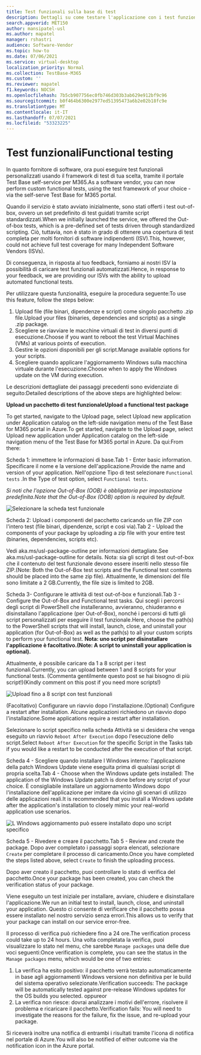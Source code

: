 ```yaml
---
title: Test funzionali sulla base di test
description: Dettagli su come testare l'applicazione con i test funzionali automatizzati esistenti
search.appverid: MET150
author: mansipatel-usl
ms.author: mapatel
manager: rshastri
audience: Software-Vendor
ms.topic: how-to
ms.date: 07/06/2021
ms.service: virtual-desktop
localization_priority: Normal
ms.collection: TestBase-M365
ms.custom: ''
ms.reviewer: mapatel
f1.keywords: NOCSH
ms.openlocfilehash: 7b5cb907756ec0fb746d303b3ab629e912bf9c96
ms.sourcegitcommit: b0f464b6300e2977ed51395473a6b2e02b18fc9e
ms.translationtype: MT
ms.contentlocale: it-IT
ms.lasthandoff: 07/07/2021
ms.locfileid: "53323225"
---
```

# <a name="functional-testing"></a><span data-ttu-id="31457-103">Test funzionali</span><span class="sxs-lookup"><span data-stu-id="31457-103">Functional testing</span></span>

<span data-ttu-id="31457-104">In quanto fornitore di software, ora puoi eseguire test funzionali personalizzati usando il framework di test di tua scelta, tramite il portale Test Base self-service per M365.</span><span class="sxs-lookup"><span data-stu-id="31457-104">As a software vendor, you can now perform custom functional tests, using the test framework of your choice - via the self-serve Test Base for M365 portal.</span></span> 

<span data-ttu-id="31457-105">Quando il servizio è stato avviato inizialmente, sono stati offerti i test out-of-box, ovvero un set predefinito di test guidati tramite script standardizzati.</span><span class="sxs-lookup"><span data-stu-id="31457-105">When we initially launched the service, we offered the Out-of-box tests, which is a pre-defined set of tests driven through standardized scripting.</span></span> <span data-ttu-id="31457-106">Ciò, tuttavia, non è stato in grado di ottenere una copertura di test completa per molti fornitori di software indipendenti (ISV).</span><span class="sxs-lookup"><span data-stu-id="31457-106">This, however, could not achieve full test coverage for many Independent Software Vendors (ISVs).</span></span> 

<span data-ttu-id="31457-107">Di conseguenza, in risposta al tuo feedback, forniamo ai nostri ISV la possibilità di caricare test funzionali automatizzati.</span><span class="sxs-lookup"><span data-stu-id="31457-107">Hence, in response to your feedback, we are providing our ISVs with the ability to upload automated functional tests.</span></span>

<span data-ttu-id="31457-108">Per utilizzare questa funzionalità, eseguire la procedura seguente:</span><span class="sxs-lookup"><span data-stu-id="31457-108">To use this feature, follow the steps below:</span></span>

1. <span data-ttu-id="31457-109">Upload file (file binari, dipendenze e script) come singolo pacchetto .zip file.</span><span class="sxs-lookup"><span data-stu-id="31457-109">Upload your files (binaries, dependencies and scripts) as a single .zip package.</span></span>
2. <span data-ttu-id="31457-110">Scegliere se riavviare le macchine virtuali di test in diversi punti di esecuzione.</span><span class="sxs-lookup"><span data-stu-id="31457-110">Choose if you want to reboot the test Virtual Machines (VMs) at various points of execution.</span></span>
3. <span data-ttu-id="31457-111">Gestire le opzioni disponibili per gli script.</span><span class="sxs-lookup"><span data-stu-id="31457-111">Manage available options for your scripts.</span></span>
4. <span data-ttu-id="31457-112">Scegliere quando applicare l'aggiornamento Windows sulla macchina virtuale durante l'esecuzione.</span><span class="sxs-lookup"><span data-stu-id="31457-112">Choose when to apply the Windows update on the VM during execution.</span></span>

<span data-ttu-id="31457-113">Le descrizioni dettagliate dei passaggi precedenti sono evidenziate di seguito:</span><span class="sxs-lookup"><span data-stu-id="31457-113">Detailed descriptions of the above steps are highlighted below:</span></span>

<span data-ttu-id="31457-114">**Upload un pacchetto di test funzionale**</span><span class="sxs-lookup"><span data-stu-id="31457-114">**Upload a functional test package**</span></span>

<span data-ttu-id="31457-115">To get started, navigate to the Upload page, select Upload new application under Application catalog on the left-side navigation menu of the Test Base for M365 portal in Azure.</span><span class="sxs-lookup"><span data-stu-id="31457-115">To get started, navigate to the Upload page, select Upload new application under Application catalog on the left-side navigation menu of the Test Base for M365 portal in Azure.</span></span> <span data-ttu-id="31457-116">Da qui:</span><span class="sxs-lookup"><span data-stu-id="31457-116">From there:</span></span>

<span data-ttu-id="31457-117">Scheda 1: immettere le informazioni di base.</span><span class="sxs-lookup"><span data-stu-id="31457-117">Tab 1 - Enter basic information.</span></span> <span data-ttu-id="31457-118">Specificare il nome e la versione dell'applicazione.</span><span class="sxs-lookup"><span data-stu-id="31457-118">Provide the name and version of your application.</span></span> <span data-ttu-id="31457-119">Nell'opzione Tipo di test selezionare ```Functional tests``` .</span><span class="sxs-lookup"><span data-stu-id="31457-119">In the Type of test option, select ```Functional tests```.</span></span> 

<span data-ttu-id="31457-120">*Si noti che l'opzione Out-of-Box (OOB) è obbligatoria per impostazione predefinita.*</span><span class="sxs-lookup"><span data-stu-id="31457-120">*Note that the Out-of-Box (OOB) option is required by default.*</span></span>


![Selezionare la scheda test funzionale](Media/functional_testing_tab1.png)

<span data-ttu-id="31457-122">Scheda 2: Upload i componenti del pacchetto caricando un file ZIP con l'intero test (file binari, dipendenze, script e così via).</span><span class="sxs-lookup"><span data-stu-id="31457-122">Tab 2 - Upload the components of your package by uploading a zip file with your entire test (binaries, dependencies, scripts etc).</span></span> 

<span data-ttu-id="31457-123">Vedi aka.ms/usl-package-outline per informazioni dettagliate.</span><span class="sxs-lookup"><span data-stu-id="31457-123">See aka.ms/usl-package-outline for details.</span></span> <span data-ttu-id="31457-124">Nota: sia gli script di test out-of-box che il contenuto del test funzionale devono essere inseriti nello stesso file ZIP.</span><span class="sxs-lookup"><span data-stu-id="31457-124">(Note: Both the Out-of-Box test scripts and the Functional test contents should be placed into the same zip file).</span></span> <span data-ttu-id="31457-125">Attualmente, le dimensioni del file sono limitate a 2 GB.</span><span class="sxs-lookup"><span data-stu-id="31457-125">Currently, the file size is limited to 2GB.</span></span>

<span data-ttu-id="31457-126">Scheda 3- Configurare le attività di test out-of-box e funzionali.</span><span class="sxs-lookup"><span data-stu-id="31457-126">Tab 3 - Configure the Out-of-Box and Functional test tasks.</span></span> <span data-ttu-id="31457-127">Qui scegli i percorsi degli script di PowerShell che installeranno, avvieranno, chiuderanno e disinstallano l'applicazione (per Out-of-Box), nonché i percorsi di tutti gli script personalizzati per eseguire il test funzionale.</span><span class="sxs-lookup"><span data-stu-id="31457-127">Here, choose the path(s) to the PowerShell scripts that will install, launch, close, and uninstall your application (for Out-of-Box) as well as the path(s) to all your custom scripts to perform your functional test.</span></span> <span data-ttu-id="31457-128">**Nota: uno script per disinstallare l'applicazione è facoltativo.**</span><span class="sxs-lookup"><span data-stu-id="31457-128">**(Note: A script to uninstall your application is optional).**</span></span>

<span data-ttu-id="31457-129">Attualmente, è possibile caricare da 1 a 8 script per i test funzionali.</span><span class="sxs-lookup"><span data-stu-id="31457-129">Currently, you can upload between 1 and 8 scripts for your functional tests.</span></span> <span data-ttu-id="31457-130">(Commenta gentilmente questo post se hai bisogno di più script!)</span><span class="sxs-lookup"><span data-stu-id="31457-130">(Kindly comment on this post if you need more scripts!)</span></span>

![Upload fino a 8 script con test funzionali](Media/functional_testing_tab3.png)

<span data-ttu-id="31457-132">(Facoltativo) Configurare un riavvio dopo l'installazione.</span><span class="sxs-lookup"><span data-stu-id="31457-132">(Optional) Configure a restart after installation.</span></span> <span data-ttu-id="31457-133">Alcune applicazioni richiedono un riavvio dopo l'installazione.</span><span class="sxs-lookup"><span data-stu-id="31457-133">Some applications require a restart after installation.</span></span> 

<span data-ttu-id="31457-134">Selezionare lo script specifico nella scheda Attività se si desidera che venga eseguito un riavvio ```Reboot After Execution``` dopo l'esecuzione dello script.</span><span class="sxs-lookup"><span data-stu-id="31457-134">Select ```Reboot After Execution``` for the specific Script in the Tasks tab if you would like a restart to be conducted after the execution of that script.</span></span>

<span data-ttu-id="31457-135">Scheda 4 - Scegliere quando installare l Windows interno: l'applicazione della patch Windows Update viene eseguita prima di qualsiasi script di propria scelta.</span><span class="sxs-lookup"><span data-stu-id="31457-135">Tab 4 - Choose when the Windows update gets installed: The application of the Windows Update patch is done before any script of your choice.</span></span> <span data-ttu-id="31457-136">È consigliabile installare un aggiornamento Windows dopo l'installazione dell'applicazione per imitare da vicino gli scenari di utilizzo delle applicazioni reali.</span><span class="sxs-lookup"><span data-stu-id="31457-136">It is recommended that you install a Windows update after the application's installation to closely mimic your real-world application use scenarios.</span></span>

![L Windows aggiornamento può essere installato dopo uno script specifico](Media/functional_testing_tab4.png)

<span data-ttu-id="31457-138">Scheda 5 - Rivedere e creare il pacchetto.</span><span class="sxs-lookup"><span data-stu-id="31457-138">Tab 5 - Review and create the package.</span></span> <span data-ttu-id="31457-139">Dopo aver completato i passaggi sopra elencati, selezionare ```Create``` per completare il processo di caricamento.</span><span class="sxs-lookup"><span data-stu-id="31457-139">Once you have completed the steps listed above, select ```Create``` to finish the uploading process.</span></span>

<span data-ttu-id="31457-140">Dopo aver creato il pacchetto, puoi controllare lo stato di verifica del pacchetto.</span><span class="sxs-lookup"><span data-stu-id="31457-140">Once your package has been created, you can check the verification status of your package.</span></span>

<span data-ttu-id="31457-141">Viene eseguito un test iniziale per installare, avviare, chiudere e disinstallare l'applicazione.</span><span class="sxs-lookup"><span data-stu-id="31457-141">We run an initial test to install, launch, close, and uninstall your application.</span></span> <span data-ttu-id="31457-142">Questo ci consente di verificare che il pacchetto possa essere installato nel nostro servizio senza errori.</span><span class="sxs-lookup"><span data-stu-id="31457-142">This allows us to verify that your package can install on our service error-free.</span></span>

<span data-ttu-id="31457-143">Il processo di verifica può richiedere fino a 24 ore.</span><span class="sxs-lookup"><span data-stu-id="31457-143">The verification process could take up to 24 hours.</span></span> <span data-ttu-id="31457-144">Una volta completata la verifica, puoi visualizzare lo stato nel menu, che sarebbe ```Manage packages``` una delle due voci seguenti:</span><span class="sxs-lookup"><span data-stu-id="31457-144">Once verification is complete, you can see the status in the ```Manage packages``` menu, which would be one of two entries:</span></span>

1. <span data-ttu-id="31457-145">La verifica ha esito positivo: il pacchetto verrà testato automaticamente in base agli aggiornamenti Windows versione non definitiva per le build del sistema operativo selezionate.</span><span class="sxs-lookup"><span data-stu-id="31457-145">Verification succeeds: The package will be automatically tested against pre-release Windows updates for the OS builds you selected.</span></span>
<span data-ttu-id="31457-146">oppure</span><span class="sxs-lookup"><span data-stu-id="31457-146">or</span></span>
2. <span data-ttu-id="31457-147">La verifica non riesce: dovrai analizzare i motivi dell'errore, risolvere il problema e ricaricare il pacchetto.</span><span class="sxs-lookup"><span data-stu-id="31457-147">Verification fails: You will need to investigate the reasons for the failure, fix the issue, and re-upload your package.</span></span>

<span data-ttu-id="31457-148">Si riceverà inoltre una notifica di entrambi i risultati tramite l'icona di notifica nel portale di Azure.</span><span class="sxs-lookup"><span data-stu-id="31457-148">You will also be notified of either outcome via the notification icon in the Azure portal.</span></span>
